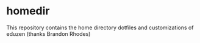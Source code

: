 # homedir
This repository contains the home directory dotfiles and customizations of eduzen (thanks Brandon Rhodes)
